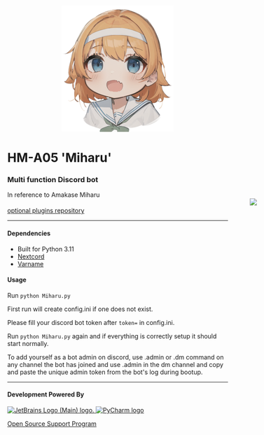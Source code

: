 <div align="center">
  <img src="https://github.com/LaaZa/hm-a05/blob/nextcord/static/small/excited.png"/>
</div>

# HM-A05 'Miharu'
### Multi function Discord bot

In reference to Amakase Miharu
<img src="https://www.python.org/static/community_logos/python-powered-w.svg" width="300px" hspace="110%"/>
[optional plugins repository](https://github.com/LaaZa/hm-a05-plugins)

* * *
#### Dependencies

- Built for Python 3.11
- [Nextcord](https://github.com/nextcord/nextcord)
- [Varname](https://pypi.org/project/varname/)



#### Usage
Run `python Miharu.py`

First run will create config.ini if one does not exist.

Please fill your discord bot token after `token=` in config.ini.

Run `python Miharu.py` again and if everything is correctly setup it should start normally.

To add yourself as a bot admin on discord, use .admin or .dm command on any channel the bot has joined and use .admin in the dm channel and copy and paste the unique admin token from the bot's log during bootup.
* * *
#### Development Powered By
<a href="https://www.jetbrains.com/">
  <img src="https://resources.jetbrains.com/storage/products/company/brand/logos/jb_beam.png" alt="JetBrains Logo (Main) logo." width=100px>
</a>
<a href="https://www.jetbrains.com/pycharm/">
  <img alt="PyCharm logo" src="https://resources.jetbrains.com/storage/products/company/brand/logos/PyCharm.svg" width=300px/>
</a>



[Open Source Support Program](https://jb.gg/OpenSourceSupport)
